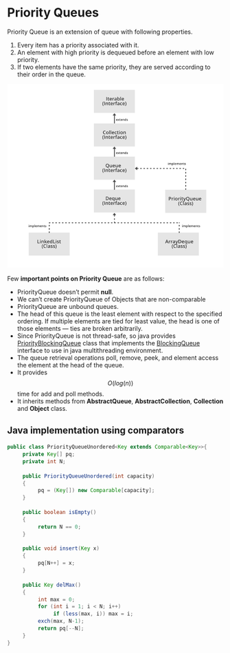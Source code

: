 # Priority Queues

Priority Queue is an extension of queue with following properties.

1. Every item has a priority associated with it.
2. An element with high priority is dequeued before an element with low priority.
3. If two elements have the same priority, they are served according to their order in the queue.

![](<../../../.gitbook/assets/image (24) (1).png>)

Few **important points on Priority Queue** are as follows:

* PriorityQueue doesn’t permit **null**.
* We can’t create PriorityQueue of Objects that are non-comparable
* PriorityQueue are unbound queues.
* The head of this queue is the least element with respect to the specified ordering. If multiple elements are tied for least value, the head is one of those elements — ties are broken arbitrarily.
* Since PriorityQueue is not thread-safe, so java provides [PriorityBlockingQueue](https://www.geeksforgeeks.org/priorityblockingqueue-class-in-java/) class that implements the [BlockingQueue](https://www.geeksforgeeks.org/blockingqueue-interface-in-java/) interface to use in java multithreading environment.
* The queue retrieval operations poll, remove, peek, and element access the element at the head of the queue.
* It provides $$O(log(n))$$ time for add and poll methods.
* It inherits methods from **AbstractQueue**, **AbstractCollection**, **Collection** and **Object** class.

## Java implementation using comparators

```java
public class PriorityQueueUnordered<Key extends Comparable<Key>>{
     private Key[] pq;
     private int N;
     
     public PriorityQueueUnordered(int capacity)
     { 
          pq = (Key[]) new Comparable[capacity]; 
     }
     
     public boolean isEmpty()
     { 
          return N == 0; 
     }
     
     public void insert(Key x)
     { 
          pq[N++] = x; 
     }
     
     public Key delMax()
     {
          int max = 0;
          for (int i = 1; i < N; i++)
               if (less(max, i)) max = i;
          exch(max, N-1);
          return pq[--N];
     }
}
```
